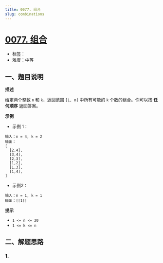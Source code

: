 ```yaml
---
title: 0077. 组合
slug: combinations
---
```


# [0077. 组合](https://leetcode.cn/problems/combinations/)

- 标签：
- 难度：中等

## 一、题目说明

**描述**

给定两个整数 `n` 和 `k`，返回范围 `[1, n]` 中所有可能的 `k` 个数的组合。你可以按 **任何顺序** 返回答案。

**示例**

* 示例 1：

```text
输入：n = 4, k = 2
输出：
[
  [2,4],
  [3,4],
  [2,3],
  [1,2],
  [1,3],
  [1,4],
]
```

* 示例2：

```text
输入：n = 1, k = 1
输出：[[1]]
```

**提示**

* `1 <= n <= 20`
* `1 <= k <= n`

## 二、解题思路

### 1.
